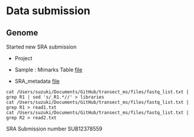 # Data submission

## Genome

Started new SRA submission 

- Project

- Sample : Mimarks Table [file](https://github.com/suzumar/transect_ms/blob/main/files/MIMARKS.survey.water.5.0.xlsx)

- SRA_metadata [file](https://github.com/suzumar/transect_ms/blob/main/files/SRA_metadata.xlsx)

```
cat /Users/suzuki/Documents/GitHub/transect_ms/files/fastq_list.txt | grep R1 | sed 's/_R1.*//' > libraries
cat /Users/suzuki/Documents/GitHub/transect_ms/files/fastq_list.txt | grep R1 > read1.txt
cat /Users/suzuki/Documents/GitHub/transect_ms/files/fastq_list.txt | grep R2 > read2.txt
```

SRA Submission number SUB12378559 

